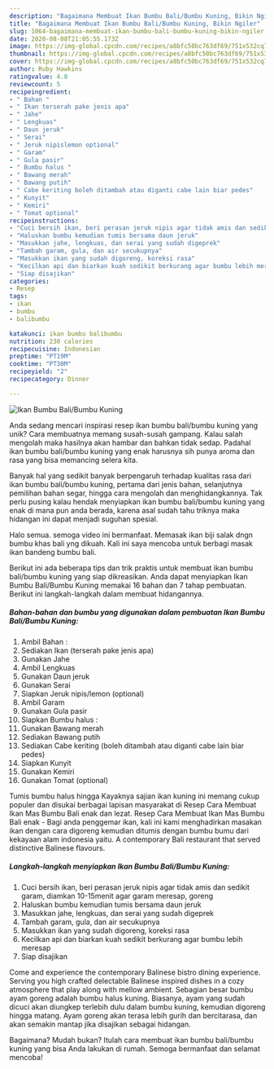 ```yaml
---
description: "Bagaimana Membuat Ikan Bumbu Bali/Bumbu Kuning, Bikin Ngiler"
title: "Bagaimana Membuat Ikan Bumbu Bali/Bumbu Kuning, Bikin Ngiler"
slug: 1064-bagaimana-membuat-ikan-bumbu-bali-bumbu-kuning-bikin-ngiler
date: 2020-08-08T21:05:55.173Z
image: https://img-global.cpcdn.com/recipes/a8bfc50bc763df69/751x532cq70/ikan-bumbu-balibumbu-kuning-foto-resep-utama.jpg
thumbnail: https://img-global.cpcdn.com/recipes/a8bfc50bc763df69/751x532cq70/ikan-bumbu-balibumbu-kuning-foto-resep-utama.jpg
cover: https://img-global.cpcdn.com/recipes/a8bfc50bc763df69/751x532cq70/ikan-bumbu-balibumbu-kuning-foto-resep-utama.jpg
author: Ruby Hawkins
ratingvalue: 4.8
reviewcount: 5
recipeingredient:
- " Bahan "
- " Ikan terserah pake jenis apa"
- " Jahe"
- " Lengkuas"
- " Daun jeruk"
- " Serai"
- " Jeruk nipislemon optional"
- " Garam"
- " Gula pasir"
- " Bumbu halus "
- " Bawang merah"
- " Bawang putih"
- " Cabe keriting boleh ditambah atau diganti cabe lain biar pedes"
- " Kunyit"
- " Kemiri"
- " Tomat optional"
recipeinstructions:
- "Cuci bersih ikan, beri perasan jeruk nipis agar tidak amis dan sedikit garam, diamkan 10-15menit agar garam meresap, goreng"
- "Haluskan bumbu kemudian tumis bersama daun jeruk"
- "Masukkan jahe, lengkuas, dan serai yang sudah digeprek"
- "Tambah garam, gula, dan air secukupnya"
- "Masukkan ikan yang sudah digoreng, koreksi rasa"
- "Kecilkan api dan biarkan kuah sedikit berkurang agar bumbu lebih meresap"
- "Siap disajikan"
categories:
- Resep
tags:
- ikan
- bumbu
- balibumbu

katakunci: ikan bumbu balibumbu 
nutrition: 230 calories
recipecuisine: Indonesian
preptime: "PT19M"
cooktime: "PT30M"
recipeyield: "2"
recipecategory: Dinner

---
```



![Ikan Bumbu Bali/Bumbu Kuning](https://img-global.cpcdn.com/recipes/a8bfc50bc763df69/751x532cq70/ikan-bumbu-balibumbu-kuning-foto-resep-utama.jpg)

Anda sedang mencari inspirasi resep ikan bumbu bali/bumbu kuning yang unik? Cara membuatnya memang susah-susah gampang. Kalau salah mengolah maka hasilnya akan hambar dan bahkan tidak sedap. Padahal ikan bumbu bali/bumbu kuning yang enak harusnya sih punya aroma dan rasa yang bisa memancing selera kita.

Banyak hal yang sedikit banyak berpengaruh terhadap kualitas rasa dari ikan bumbu bali/bumbu kuning, pertama dari jenis bahan, selanjutnya pemilihan bahan segar, hingga cara mengolah dan menghidangkannya. Tak perlu pusing kalau hendak menyiapkan ikan bumbu bali/bumbu kuning yang enak di mana pun anda berada, karena asal sudah tahu triknya maka hidangan ini dapat menjadi suguhan spesial.

Halo semua. semoga video ini bermanfaat. Memasak ikan biji salak dngn bumbu khas bali yng dikuah. Kali ini saya mencoba untuk berbagi masak ikan bandeng bumbu bali.


Berikut ini ada beberapa tips dan trik praktis untuk membuat ikan bumbu bali/bumbu kuning yang siap dikreasikan. Anda dapat menyiapkan Ikan Bumbu Bali/Bumbu Kuning memakai 16 bahan dan 7 tahap pembuatan. Berikut ini langkah-langkah dalam membuat hidangannya.

<!--inarticleads1-->

##### Bahan-bahan dan bumbu yang digunakan dalam pembuatan Ikan Bumbu Bali/Bumbu Kuning:

1. Ambil  Bahan :
1. Sediakan  Ikan (terserah pake jenis apa)
1. Gunakan  Jahe
1. Ambil  Lengkuas
1. Gunakan  Daun jeruk
1. Gunakan  Serai
1. Siapkan  Jeruk nipis/lemon (optional)
1. Ambil  Garam
1. Gunakan  Gula pasir
1. Siapkan  Bumbu halus :
1. Gunakan  Bawang merah
1. Sediakan  Bawang putih
1. Sediakan  Cabe keriting (boleh ditambah atau diganti cabe lain biar pedes)
1. Siapkan  Kunyit
1. Gunakan  Kemiri
1. Gunakan  Tomat (optional)


Tumis bumbu halus hingga Kayaknya sajian ikan kuning ini memang cukup populer dan disukai berbagai lapisan masyarakat di Resep Cara Membuat Ikan Mas Bumbu Bali enak dan lezat. Resep Cara Membuat Ikan Mas Bumbu Bali enak - Bagi anda penggemar ikan, kali ini kami menghadirkan masakan ikan dengan cara digoreng kemudian ditumis dengan bumbu bumu dari kekayaan alam indonesia yaitu. A contemporary Bali restaurant that served distinctive Balinese flavours. 

<!--inarticleads2-->

##### Langkah-langkah menyiapkan Ikan Bumbu Bali/Bumbu Kuning:

1. Cuci bersih ikan, beri perasan jeruk nipis agar tidak amis dan sedikit garam, diamkan 10-15menit agar garam meresap, goreng
1. Haluskan bumbu kemudian tumis bersama daun jeruk
1. Masukkan jahe, lengkuas, dan serai yang sudah digeprek
1. Tambah garam, gula, dan air secukupnya
1. Masukkan ikan yang sudah digoreng, koreksi rasa
1. Kecilkan api dan biarkan kuah sedikit berkurang agar bumbu lebih meresap
1. Siap disajikan


Come and experience the contemporary Balinese bistro dining experience. Serving you high crafted delectable Balinese inspired dishes in a cozy atmosphere that play along with mellow ambient. Sebagian besar bumbu ayam goreng adalah bumbu halus kuning. Biasanya, ayam yang sudah dicuci akan diungkep terlebih dulu dalam bumbu kuning, kemudian digoreng hingga matang. Ayam goreng akan terasa lebih gurih dan bercitarasa, dan akan semakin mantap jika disajikan sebagai hidangan. 

Bagaimana? Mudah bukan? Itulah cara membuat ikan bumbu bali/bumbu kuning yang bisa Anda lakukan di rumah. Semoga bermanfaat dan selamat mencoba!
